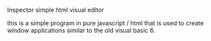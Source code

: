 Inspector 
simple html visual editor

this is a simple program in pure javascript / html that is used to create window applications similar to the old visual basic 6.

